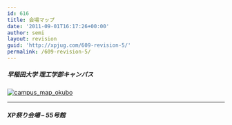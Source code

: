 ```yaml
---
id: 616
title: 会場マップ
date: '2011-09-01T16:17:26+00:00'
author: semi
layout: revision
guid: 'http://xpjug.com/609-revision-5/'
permalink: /609-revision-5/
---
```


##### 早稲田大学 理工学部キャンパス

[![](http://xpjug.com/wp-content/uploads/2011/09/campus_map_okubo.jpg "campus_map_okubo")](http://xpjug.com/wp-content/uploads/2011/09/campus_map_okubo.jpg)

---

##### XP祭り会場 – 55号館